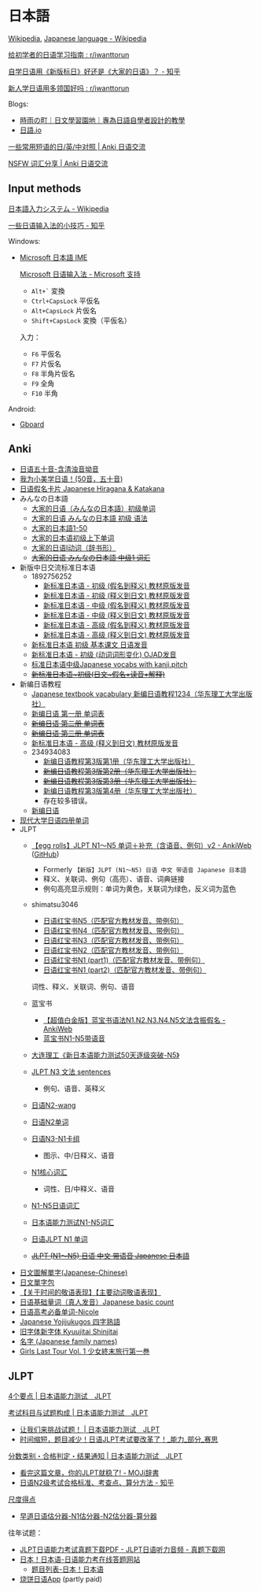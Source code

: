 # 日本語
[Wikipedia](https://ja.wikipedia.org/wiki/%E6%97%A5%E6%9C%AC%E8%AA%9E), [Japanese language - Wikipedia](https://en.wikipedia.org/wiki/Japanese_language)

[给初学者的日语学习指南 : r/iwanttorun](https://www.reddit.com/r/iwanttorun/comments/uxhecr/%E7%BB%99%E5%88%9D%E5%AD%A6%E8%80%85%E7%9A%84%E6%97%A5%E8%AF%AD%E5%AD%A6%E4%B9%A0%E6%8C%87%E5%8D%97/)

[自学日语用《新版标日》好还是《大家的日语》？ - 知乎](https://www.zhihu.com/question/21475261)

[新人学日语用多领国好吗 : r/iwanttorun](https://www.reddit.com/r/iwanttorun/comments/vghy83/%E6%96%B0%E4%BA%BA%E5%AD%A6%E6%97%A5%E8%AF%AD%E7%94%A8%E5%A4%9A%E9%A2%86%E5%9B%BD%E5%A5%BD%E5%90%97/)

Blogs:
- [時雨の町｜日文學習園地｜專為日語自學者設計的教學](https://www.sigure.tw/)
- [日語.io](https://riyu.io/)

[一些常用短语的日/英/中对照 | Anki 日语交流](https://anki-blog.pages.dev/docs/jplearning/some_common_phrases/)

[NSFW 词汇分享 | Anki 日语交流](https://anki-blog.pages.dev/docs/jplearning/nsfw/)

## Input methods
[日本語入力システム - Wikipedia](https://ja.wikipedia.org/wiki/%E6%97%A5%E6%9C%AC%E8%AA%9E%E5%85%A5%E5%8A%9B%E3%82%B7%E3%82%B9%E3%83%86%E3%83%A0)

[一些日语输入法的小技巧 - 知乎](https://zhuanlan.zhihu.com/p/95530506)

Windows:
- [Microsoft 日本語 IME](https://support.microsoft.com/ja-jp/windows/microsoft-%E6%97%A5%E6%9C%AC%E8%AA%9E-ime-da40471d-6b91-4042-ae8b-713a96476916)
  
  [Microsoft 日语输入法 - Microsoft 支持](https://support.microsoft.com/zh-cn/windows/microsoft-%E6%97%A5%E8%AF%AD%E8%BE%93%E5%85%A5%E6%B3%95-da40471d-6b91-4042-ae8b-713a96476916)
  - <code>Alt+\`</code> 変換
  - `Ctrl+CapsLock` 平仮名
  - `Alt+CapsLock` 片仮名
  - `Shift+CapsLock` 変換（平仮名）
  
  入力：
  - `F6` 平仮名
  - `F7` 片仮名
  - `F8` 半角片仮名
  - `F9` 全角
  - `F10` 半角

Android:
- [Gboard](https://www.google.co.jp/ime/)

## Anki
- [日语五十音-含清浊音坳音](https://ankiweb.net/shared/info/1596836822)
- [我为小美学日语！(50音，五十音)](https://ankiweb.net/shared/info/1718265506)
- [日语假名卡片 Japanese Hiragana & Katakana](https://ankiweb.net/shared/info/818838757)
- みんなの日本語
  - [大家的日语（みんなの日本語）初级单词](https://ankiweb.net/shared/info/993687610)
  - [大家的日语 みんなの日本語 初级 语法](https://ankiweb.net/shared/info/1709724010)
  - [大家的日本語1-50](https://ankiweb.net/shared/info/110070534)
  - [大家的日本语初级上下单词](https://ankiweb.net/shared/info/714115453)
  - [大家的日语Ⅰ动词（辞书形）](https://ankiweb.net/shared/info/1714715084)
  - ~~[大家的日语 みんなの日本語 中级1 词汇](https://ankiweb.net/shared/info/768045701)~~
- 新版中日交流标准日本语
  - 1892756252
    - [新标准日本语 - 初级 (假名到释义) 教材原版发音](https://ankiweb.net/shared/info/1939635284)
    - [新标准日本语 - 初级 (释义到日文) 教材原版发音](https://ankiweb.net/shared/info/2051172113)
    - [新标准日本语 - 中级 (假名到释义) 教材原版发音](https://ankiweb.net/shared/info/1892756252)
    - [新标准日本语 - 中级 (释义到日文) 教材原版发音](https://ankiweb.net/shared/info/1285132737)
    - [新标准日本语 - 高级 (假名到释义) 教材原版发音](https://ankiweb.net/shared/info/1899668880)
    - [新标准日本语 - 高级 (释义到日文) 教材原版发音](https://ankiweb.net/shared/info/600812856)
  - [新标准日本语 初级 基本课文 日语发音](https://ankiweb.net/shared/info/662072724)
  - [新标准日本语 - 初级 (动词词形变化) OJAD发音](https://ankiweb.net/shared/info/208058709)
  - [标准日本语中级Japanese vocabs with kanji.pitch](https://ankiweb.net/shared/info/41066563)
  - ~~[新标准日本语~初级(日文~假名+读音+解释)](https://ankiweb.net/shared/info/267085928)~~
- 新编日语教程
  - [Japanese textbook vacabulary 新编日语教程1234（华东理工大学出版社）](https://ankiweb.net/shared/info/1959832307)
  - [新编日语 第一册 单词表](https://ankiweb.net/shared/info/1585040713)
  - ~~[新编日语 第二册 单词表](https://ankiweb.net/shared/info/494792513)~~
  - ~~[新编日语 第三册 单词表](https://ankiweb.net/shared/info/1926068109)~~
  - [新标准日本语 - 高级 (释义到日文) 教材原版发音](https://ankiweb.net/shared/info/600812856)
  - 234934083
    - [新编日语教程第3版第1册（华东理工大学出版社）](https://ankiweb.net/shared/info/234934083)
    - ~~[新编日语教程第3版第2册（华东理工大学出版社）](https://ankiweb.net/shared/info/301162961)~~
    - ~~[新编日语教程第3版第3册（华东理工大学出版社）](https://ankiweb.net/shared/info/556429968)~~
    - [新编日语教程第3版第4册（华东理工大学出版社）](https://ankiweb.net/shared/info/124214813)
    - 存在较多错误。
  - [新编日语](https://ankiweb.net/shared/info/708870220)
- [现代大学日语四册单词](https://ankiweb.net/shared/info/202198002)
- JLPT
  - [【egg rolls】JLPT N1～N5 单词＋补充（含语音、例句）v2 - AnkiWeb](https://ankiweb.net/shared/info/832276382) ([GitHub](https://github.com/5mdld/anki-jlpt-decks))
    - Formerly `【新版】JLPT (N1～N5) 日语 中文 带语音 Japanese 日本語`
    - 释义、关联词、例句（高亮）、语音、词典链接
    - 例句高亮显示规则：单词为黄色，关联词为绿色，反义词为蓝色
  - shimatsu3046
    - [日语红宝书N5（匹配官方教材发音、带例句）](https://ankiweb.net/shared/info/452778955)
    - [日语红宝书N4（匹配官方教材发音、带例句）](https://ankiweb.net/shared/info/958705781)
    - [日语红宝书N3（匹配官方教材发音、带例句）](https://ankiweb.net/shared/info/663515780)
    - [日语红宝书N2（匹配官方教材发音、带例句）](https://ankiweb.net/shared/info/1868780661)
    - [日语红宝书N1 (part1)（匹配官方教材发音、带例句）](https://ankiweb.net/shared/info/392724589)
    - [日语红宝书N1 (part2)（匹配官方教材发音、带例句）](https://ankiweb.net/shared/info/692178099)

    词性、释义、关联词、例句、语音
  - 蓝宝书
    - [【超值白金版】蓝宝书语法N1.N2.N3.N4.N5文法含振假名 - AnkiWeb](https://ankiweb.net/shared/info/1748349244)
    - [蓝宝书N1-N5带语音](https://ankiweb.net/shared/info/567126223)
  - [大连理工《新日本语能力测试50天逐级突破-N5》](https://ankiweb.net/shared/info/1354926657)
  - [JLPT N3 文法 sentences](https://ankiweb.net/shared/info/1536630155)
    - 例句、语音、英释义
  - [日语N2-wang](https://ankiweb.net/shared/info/1070106578)
  - [日语N2单词](https://ankiweb.net/shared/info/1678247535)
  - [日语N3-N1卡组](https://ankiweb.net/shared/info/319731475)
    - 图示、中/日释义、语音
  - [N1核心词汇](https://ankiweb.net/shared/info/1766844636)
    - 词性、日/中释义、语音
  - [N1-N5日语词汇](https://ankiweb.net/shared/info/1727157716)
  - [日本语能力测试N1-N5词汇](https://ankiweb.net/shared/info/584846784)
  - [日语JLPT N1 单词](https://ankiweb.net/shared/info/457927448)
  - ~~[JLPT (N1～N5) 日语 中文 带语音 Japanese 日本語](https://ankiweb.net/shared/info/34073638)~~
- [日文圖解單字(Japanese-Chinese)](https://ankiweb.net/shared/info/412127859)
- [日文單字包](https://ankiweb.net/shared/info/790781485)
- [【关于时间的敬语表现】【主要动词敬语表现】](https://ankiweb.net/shared/info/1706036667)
- [日语基础量词（真人发音）Japanese basic count](https://ankiweb.net/shared/info/736469296)
- [日语高考必备单词-Nicole](https://ankiweb.net/shared/info/1757662043)
- [Japanese Yojijukugos 四字熟語](https://ankiweb.net/shared/info/1342560157)
- [旧字体新字体 Kyuujitai Shinjitai](https://ankiweb.net/shared/info/1030183555)
- [名字 (Japanese family names)](https://ankiweb.net/shared/info/866711563)
- [Girls Last Tour Vol. 1 少女終末旅行第一巻](https://ankiweb.net/shared/info/1760776780)

## JLPT
[4个要点 | 日本语能力测试　JLPT](https://www.jlpt.jp/cn/about/points.html)

[考试科目与试题构成 | 日本语能力测试　JLPT](https://www.jlpt.jp/cn/guideline/testsections.html)
- [让我们来挑战试题！ | 日本语能力测试　JLPT](https://www.jlpt.jp/cn/samples/forlearners.html)
- [时间缩短，题目减少！日语JLPT考试要改革了！\_能力\_部分\_赛思](https://www.sohu.com/a/576173167_121124012)

[分数类别・合格判定・结果通知 | 日本语能力测试　JLPT](https://www.jlpt.jp/cn/guideline/results.html)
- [看完这篇文章，你的JLPT就稳了! - MOJi辞書](https://www.mojidict.com/article/xHWAlUEaOL)
- [日语N2级考试合格标准、考查点、算分方法 - 知乎](https://zhuanlan.zhihu.com/p/117550126)

[尺度得点](https://www.jlpt.jp/about/pdf/scaledscore_j.pdf)
- [早道日语估分器-N1估分器-N2估分器-算分器](https://jp.izaodao.com/main.php/Appraise/Index)

往年试题：
- [JLPT日语能力考试真题下载PDF - JLPT日语听力音频 - 真题下载网](https://zhenti.carobook.com/jlpt/)
- [日本！日本语-日语能力考在线答题网站](https://jpnihon.com/)
  - [题目列表-日本！日本语](https://jpnihon.com/lb)
- [烧饼日语App](https://www.sbry.tech/) (partly paid)